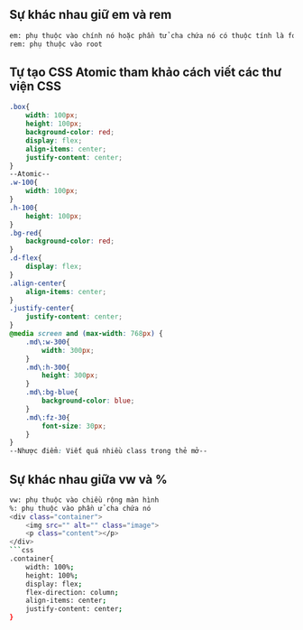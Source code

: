 ## Sự khác nhau giữ em và rem
```sh
em: phụ thuộc vào chính nó hoặc phần tử cha chứa nó có thuộc tính là font-size
rem: phụ thuộc vào root
```
## Tự tạo CSS Atomic tham khảo cách viết các thư viện CSS
```css
.box{
    width: 100px;
    height: 100px;
    background-color: red;
    display: flex;
    align-items: center;
    justify-content: center;
}
--Atomic--
.w-100{
    width: 100px;
}
.h-100{
    height: 100px;
}
.bg-red{
    background-color: red;
}
.d-flex{
    display: flex;
}
.align-center{
    align-items: center;
}
.justify-center{
    justify-content: center;
}
@media screen and (max-width: 768px) {
    .md\:w-300{
        width: 300px;
    }
    .md\:h-300{
        height: 300px;
    }
    .md\:bg-blue{
        background-color: blue;
    }
    .md\:fz-30{
        font-size: 30px;
    }
}
--Nhược điểm: Viết quá nhiều class trong thẻ mở--
```
## Sự khác nhau giữa vw và %
```sh
vw: phụ thuộc vào chiều rộng màn hình
%: phụ thuộc vào phần ử cha chứa nó
<div class="container">
    <img src="" alt="" class="image">
    <p class="content"></p>
</div>
```css
.container{
    width: 100%;
    height: 100%;
    display: flex;
    flex-direction: column;
    align-items: center;
    justify-content: center;
}
```
